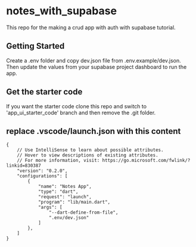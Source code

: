 # notes_with_supabase

This repo for the making a crud app with auth with supabase tutorial.

## Getting Started

Create a .env folder and copy dev.json file from .env.example/dev.json. Then update the values from your supabase project dashboard to run the app.

## Get the starter code

If you want the starter code clone this repo and switch to 'app_ui_starter_code' branch and then remove the .git folder.

## replace .vscode/launch.json with this content
````
{
    // Use IntelliSense to learn about possible attributes.
    // Hover to view descriptions of existing attributes.
    // For more information, visit: https://go.microsoft.com/fwlink/?linkid=830387
    "version": "0.2.0",
    "configurations": [
        {
            "name": "Notes App",
            "type": "dart",
            "request": "launch",
            "program": "lib/main.dart",
            "args": [
                "--dart-define-from-file",
                ".env/dev.json"
            ]
        },
    ]
}
````